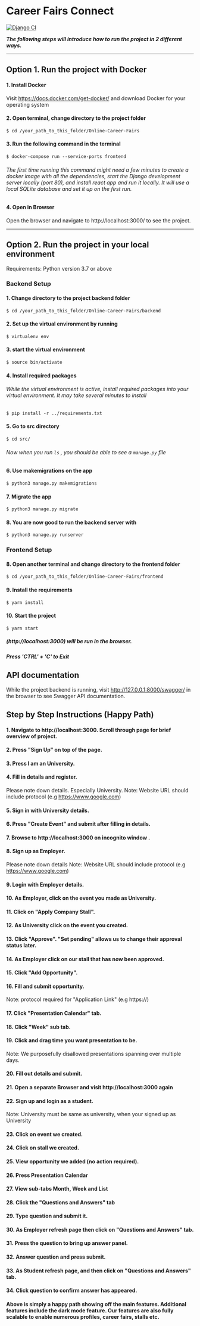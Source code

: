 

# Career Fairs Connect

[![Django CI](https://github.com/af-af/Online-Careers-Fair/actions/workflows/django.yml/badge.svg)](https://github.com/af-af/Online-Careers-Fair/actions/workflows/django.yml)

***The following steps will introduce how to run the project in 2 different ways.*** 

___
## Option 1. Run the project with Docker

#### 1. Install Docker 

Visit https://docs.docker.com/get-docker/ and download Docker for your operating system

#### 2. Open terminal, change directory to the project folder
    $ cd /your_path_to_this_folder/Online-Career-Fairs

#### 3. Run the following command in the terminal

    $ docker-compose run --service-ports frontend

###### The first time running this command might need a few minutes to create a docker image with all the dependencies, start the Django development server locally (port 80), and install react app and run it locally. It will use a local SQLite database and set it up on the first run.

#### 4. Open in Browser

Open the browser and navigate to http://localhost:3000/ to see the project.

___

## Option 2. Run the project in your local environment
Requirements: Python version 3.7 or above

### Backend Setup

#### 1. Change directory to the project backend folder
    $ cd /your_path_to_this_folder/Online-Career-Fairs/backend

#### 2. Set up the virtual environment by running
    $ virtualenv env

#### 3. start the virtual environment
    
	$ source bin/activate
    
#### 4. Install required packages

###### While the virtual environment is active, install required packages into your virtual environment. It may take several minutes to install
    
    $ pip install -r ../requirements.txt

#### 5. Go to src directory
    $ cd src/
###### Now when you run ```ls``` , you should be able to see a ```manage.py``` file

#### 6. Use makemigrations on the app
    $ python3 manage.py makemigrations

#### 7. Migrate the app
    $ python3 manage.py migrate

#### 8. You are now good to run the backend server with
    $ python3 manage.py runserver

### Frontend Setup 

#### 8. Open another terminal and change directory to the frontend folder

    $ cd /your_path_to_this_folder/Online-Career-Fairs/frontend

#### 9. Install the requirements

    $ yarn install

#### 10. Start the project

    $ yarn start

##### (http://localhost:3000) will be run in the browser.

##### Press 'CTRL' + 'C' to Exit

## API documentation

While the project backend is running, visit http://127.0.0.1:8000/swagger/ in the browser to see Swagger API documentation.

## Step by Step Instructions (Happy Path)

#### 1. Navigate to http://localhost:3000. Scroll through page for brief overview of project. 

#### 2. Press "Sign Up" on top of the page.

#### 3. Press I am an University.

#### 4. Fill in details and register.
Please note down details. Especially University.
Note: Website URL should include protocol (e.g https://www.google.com)

#### 5. Sign in with University details.

#### 6. Press "Create Event" and submit after filling in details. 

#### 7. Browse to http://localhost:3000 on incognito window .

#### 8. Sign up as Employer.
Please note down details
Note: Website URL should include protocol (e.g https://www.google.com)

#### 9. Login with Employer details.

#### 10. As Employer, click on the event you made as University.

#### 11. Click on "Apply Company Stall".

#### 12. As University click on the event you created.

#### 13. Click "Approve". "Set pending" allows us to change their approval status later.

#### 14. As Employer click on our stall that has now been approved.

#### 15. Click "Add Opportunity".

#### 16. Fill and submit opportunity. 	
Note: protocol required for "Application Link" (e.g https://) 

#### 17. Click "Presentation Calendar" tab.

#### 18. Click "Week" sub tab.

#### 19. Click and drag time you want presentation to be.
Note: We purposefully disallowed presentations spanning over multiple days.

#### 20. Fill out details and submit.

#### 21. Open a separate Browser and visit http://localhost:3000 again

#### 22. Sign up and login as a student.
Note: University must be same as university, when your signed up as University

#### 23. Click on event we created.

#### 24. Click on stall we created.

#### 25. View opportunity we added (no action required).

#### 26. Press Presentation Calendar

#### 27. View sub-tabs Month, Week and List	

#### 28. Click the "Questions and Answers" tab

#### 29. Type question and submit it.

#### 30. As Employer refresh page then click on "Questions and Answers" tab.
#### 31. Press the question to bring up answer panel.

#### 32. Answer question and press submit.

#### 33. As Student refresh page, and then click on "Questions and Answers" tab.

#### 34. Click question to confirm answer has appeared.

#### Above is simply a happy path showing off the main features. Additional features include the dark mode feature. Our features are also fully scalable to enable numerous profiles, career fairs, stalls etc.
